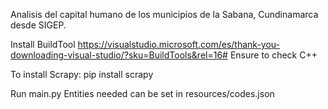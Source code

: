Analisis del capital humano de los municipios de la Sabana, Cundinamarca desde SIGEP. 

Install BuildTool https://visualstudio.microsoft.com/es/thank-you-downloading-visual-studio/?sku=BuildTools&rel=16#
    Ensure to check C++
    
To install Scrapy:
pip install scrapy
    
Run main.py
    Entities needed can be set in resources/codes.json
